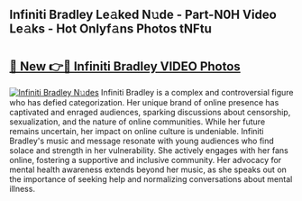 ## Infiniti Bradley Le𝚊ked N𝚞de - Part-N0H Video Le𝚊ks - Hot Onlyf𝚊ns Photos tNFtu

# <h2><a href="http://ab54032.deff.icu/?id=Infiniti+Bradley">🔗 New 👉🔴 Infiniti Bradley VIDEO Photos</a></h2>

[![Infiniti Bradley N𝚞des](https://i.imgur.com/rIISA9y.gif)](http://ab54032.deff.icu/?id=Infiniti+Bradley)
Infiniti Bradley is a complex and controversial figure who has defied categorization. Her unique brand of online presence has captivated and enraged audiences, sparking discussions about censorship, sexualization, and the nature of online communities. While her future remains uncertain, her impact on online culture is undeniable. Infiniti Bradley's music and message resonate with young audiences who find solace and strength in her vulnerability. She actively engages with her fans online, fostering a supportive and inclusive community. Her advocacy for mental health awareness extends beyond her music, as she speaks out on the importance of seeking help and normalizing conversations about mental illness.
